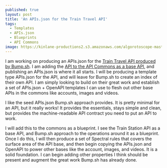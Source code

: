 ```yaml
---
published: true
layout: post
title: 'An APIs.json for the Train Travel API'
tags:
  - Templates
  - APIs.json
  - Blueprints
  - API Commons
image: https://kinlane-productions2.s3.amazonaws.com/algorotoscope-master/america-immigration_dumping-ground-high-speed-train-station.jpg
---
```

I am working on producing an APIs.json for the [Train Travel API produced by Bump.sh](https://bump.sh/bump-examples/doc/train-travel-api). I am adding the [API to the API Commons as a base API](http://localhost:4000/base/train-travel/), and publishing an APIs.json is where it all starts. I will be producing a template type APIs.json for the API, and will leave for Bump.sh to create an index of their own API. I am simply looking to build on their great work and establish a set of APIs.json + OpenAPI templates I can use to flesh out other base APIs in the commons like accounts, images and videos.

I like the seed APIs.json Bump.sh approach provides. It is pretty minimal for an API, but it really works! It provides the essentials, stays simple and clean, but provides the machine-readable API contract you need to put an API to work.

<script src="https://gist.github.com/kinlane/2be2b7f6c2638cbdaab322813f0b19b5.js"></script>

I will add this to the commons as a blueprint. I see the Train Station API as a base API, and Bump.sh approach to the operations around it as a blueprint. Once I do this, I will then produce a set of Spectral rules that covers the surface area of the API base, and then begin copying the APIs.json and OpenAPI to power other bases like the account, images, and videos. It is a solid foundation. I can begin adding other properties I think should be present and augment the great work Bump.sh has already done.